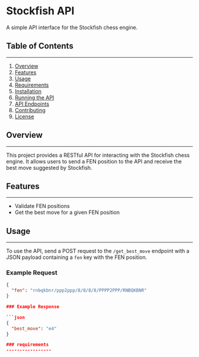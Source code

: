 # Stockfish API

A simple API interface for the Stockfish chess engine.

## Table of Contents
---------------------

1. [Overview](#overview)
2. [Features](#features)
3. [Usage](#usage)
4. [Requirements](#requirements)
5. [Installation](#installation)
6. [Running the API](#running-the-api)
7. [API Endpoints](#api-endpoints)
8. [Contributing](#contributing)
9. [License](#license)

## Overview
------------

This project provides a RESTful API for interacting with the Stockfish chess engine. It allows users to send a FEN position to the API and receive the best move suggested by Stockfish.

## Features
------------

* Validate FEN positions
* Get the best move for a given FEN position

## Usage
---------

To use the API, send a POST request to the `/get_best_move` endpoint with a JSON payload containing a `fen` key with the FEN position.

### Example Request

```json
{
  "fen": "rnbqkbnr/ppp2ppp/8/8/8/8/PPPP2PPP/RNBQKBNR"
}

### Example Response

```json
{
  "best_move": "e4"
}

### requirements
-----------------